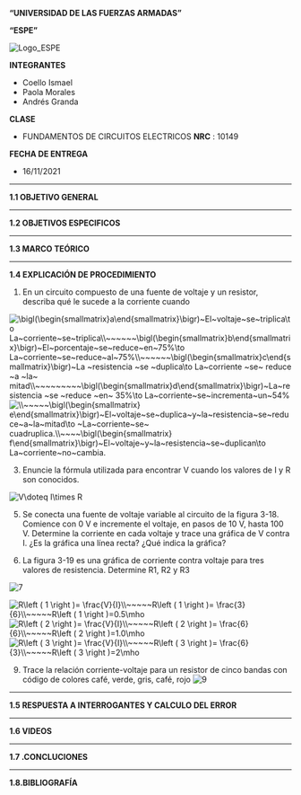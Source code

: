 **“UNIVERSIDAD DE LAS FUERZAS ARMADAS”**

**“ESPE”**

![Logo_ESPE](https://user-images.githubusercontent.com/93800511/140828546-04ee2765-180c-4e68-84cf-8bca73c21c5f.png)

**INTEGRANTES**
* Coello Ismael 
* Paola Morales 
* Andrés Granda
 
**CLASE**
* FUNDAMENTOS DE CIRCUITOS ELECTRICOS **NRC** : 10149

**FECHA DE ENTREGA**
* 16/11/2021
--------------------------------------------------------------------------------------------------------------------------------------------------------------------------------

**1.1 OBJETIVO GENERAL**

--------------------------------------------------------------------------------------------------------------------------------------------------------------------------------


**1.2 OBJETIVOS ESPECIFICOS**

--------------------------------------------------------------------------------------------------------------------------------------------------------------------------------


**1.3 MARCO TEÓRICO**

--------------------------------------------------------------------------------------------------------------------------------------------------------------------------------


**1.4 EXPLICACIÓN DE PROCEDIMIENTO**
1. En un circuito compuesto de una fuente de voltaje y un resistor, describa qué le sucede a la corriente
cuando

<img src="https://latex.codecogs.com/svg.image?\bigl(\begin{smallmatrix}a\end{smallmatrix}\bigr)~El~voltaje~se~triplica\to&space;La~corriente~se~triplica\\~~~~~~\bigl(\begin{smallmatrix}b\end{smallmatrix}\bigr)~El~porcentaje~se~reduce~en~75%\to&space;La~corriente~se~reduce~al~75%\\~~~~~~\bigl(\begin{smallmatrix}c\end{smallmatrix}\bigr)~La&space;~resistencia&space;~se&space;~duplica\to&space;La~corriente&space;~se~&space;reduce&space;~a&space;~la~&space;mitad\\~~~~~~~~~\bigl(\begin{smallmatrix}d\end{smallmatrix}\bigr)~La~resistencia&space;~se&space;~reduce&space;~en~&space;35%\to&space;La~corriente~se~incrementa~un~54%" title="\bigl(\begin{smallmatrix}a\end{smallmatrix}\bigr)~El~voltaje~se~triplica\to La~corriente~se~triplica\\~~~~~~\bigl(\begin{smallmatrix}b\end{smallmatrix}\bigr)~El~porcentaje~se~reduce~en~75%\to La~corriente~se~reduce~al~75%\\~~~~~~\bigl(\begin{smallmatrix}c\end{smallmatrix}\bigr)~La ~resistencia ~se ~duplica\to La~corriente ~se~ reduce ~a ~la~ mitad\\~~~~~~~~~\bigl(\begin{smallmatrix}d\end{smallmatrix}\bigr)~La~resistencia ~se ~reduce ~en~ 35%\to La~corriente~se~incrementa~un~54%" /><img src="https://latex.codecogs.com/svg.image?\\~~~~~\bigl(\begin{smallmatrix}&space;e\end{smallmatrix}\bigr)~El~voltaje~se~duplica~y~la~resistencia~se~reduce~a~la~mitad\to&space;~La~corriente~se~&space;cuadruplica.\\~~~~\bigl(\begin{smallmatrix}&space;f\end{smallmatrix}\bigr)~El~voltaje~y~la~resistencia~se~duplican\to&space;La~corriente~no~cambia." title="\\~~~~~\bigl(\begin{smallmatrix} e\end{smallmatrix}\bigr)~El~voltaje~se~duplica~y~la~resistencia~se~reduce~a~la~mitad\to ~La~corriente~se~ cuadruplica.\\~~~~\bigl(\begin{smallmatrix} f\end{smallmatrix}\bigr)~El~voltaje~y~la~resistencia~se~duplican\to La~corriente~no~cambia." />


3. Enuncie la fórmula utilizada para encontrar V cuando los valores de I y R son conocidos.

<img src="https://latex.codecogs.com/svg.image?V\doteq&space;I\times&space;R" title="V\doteq I\times R" />

5. Se conecta una fuente de voltaje variable al circuito de la figura 3-18. Comience con 0 V e incremente
el voltaje, en pasos de 10 V, hasta 100 V. Determine la corriente en cada voltaje y trace una gráfica de
V contra I. ¿Es la gráfica una línea recta? ¿Qué indica la gráfica?

7. La figura 3-19 es una gráfica de corriente contra voltaje para tres valores de resistencia. Determine R1,
R2 y R3

![7](https://user-images.githubusercontent.com/93835587/141879123-6f56540b-a053-40ea-895f-935e07c855cc.jpg)

<img src="https://latex.codecogs.com/svg.image?R\left&space;(&space;1&space;\right&space;)=&space;\frac{V}{I}\\~~~~~R\left&space;(&space;1&space;\right&space;)=&space;\frac{3}{6}\\~~~~~R\left&space;(&space;1&space;\right&space;)=0.5\mho&space;" title="R\left ( 1 \right )= \frac{V}{I}\\~~~~~R\left ( 1 \right )= \frac{3}{6}\\~~~~~R\left ( 1 \right )=0.5\mho " />

<img src="https://latex.codecogs.com/svg.image?R\left&space;(&space;2&space;\right&space;)=&space;\frac{V}{I}\\~~~~~R\left&space;(&space;2&space;\right&space;)=&space;\frac{6}{6}\\~~~~~R\left&space;(&space;2&space;\right&space;)=1.0\mho&space;" title="R\left ( 2 \right )= \frac{V}{I}\\~~~~~R\left ( 2 \right )= \frac{6}{6}\\~~~~~R\left ( 2 \right )=1.0\mho " />

<img src="https://latex.codecogs.com/svg.image?R\left&space;(&space;3&space;\right&space;)=&space;\frac{V}{I}\\~~~~~R\left&space;(&space;3&space;\right&space;)=&space;\frac{6}{3}\\~~~~~R\left&space;(&space;3&space;\right&space;)=2\mho&space;" title="R\left ( 3 \right )= \frac{V}{I}\\~~~~~R\left ( 3 \right )= \frac{6}{3}\\~~~~~R\left ( 3 \right )=2\mho " />

9. Trace la relación corriente-voltaje para un resistor de cinco bandas con código de colores café, verde,
gris, café, rojo
![9](https://user-images.githubusercontent.com/93835587/141882828-880e7df1-7bef-4fee-8622-b559f8832546.jpg)

--------------------------------------------------------------------------------------------------------------------------------------------------------------------------------


**1.5 RESPUESTA A INTERROGANTES Y CALCULO DEL ERROR**

--------------------------------------------------------------------------------------------------------------------------------------------------------------------------------


**1.6 VIDEOS**

--------------------------------------------------------------------------------------------------------------------------------------------------------------------------------


**1.7 .CONCLUCIONES**

--------------------------------------------------------------------------------------------------------------------------------------------------------------------------------


**1.8.BIBLIOGRAFÍA**

